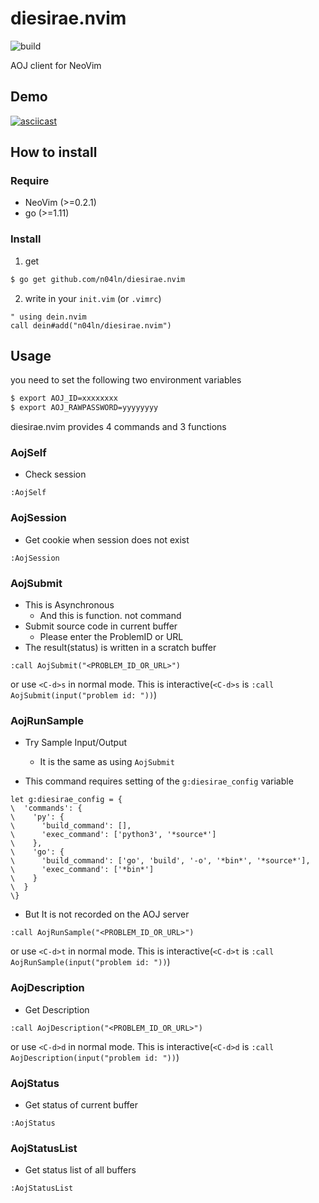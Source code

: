 # diesirae.nvim

![build](https://github.com/n04ln/diesirae.nvim/workflows/build/badge.svg?branch=master)

AOJ client for NeoVim  

## Demo

[![asciicast](https://asciinema.org/a/188775.png)](https://asciinema.org/a/188775)

## How to install
### Require

- NeoVim (>=0.2.1)
- go (>=1.11)

### Install 

1. get
``` sh
$ go get github.com/n04ln/diesirae.nvim
```

2. write in your `init.vim` (or `.vimrc`)
``` vim
" using dein.nvim
call dein#add("n04ln/diesirae.nvim")
```

## Usage

you need to set the following two environment variables

``` sh
$ export AOJ_ID=xxxxxxxx
$ export AOJ_RAWPASSWORD=yyyyyyyy
```

diesirae.nvim provides 4 commands and 3 functions

### AojSelf
- Check session

``` vim
:AojSelf
```

### AojSession

- Get cookie when session does not exist

``` vim
:AojSession
```

### AojSubmit
- This is Asynchronous
  - And this is function. not command
- Submit source code in current buffer
  - Please enter the ProblemID or URL
- The result(status) is written in a scratch buffer

``` vim
:call AojSubmit("<PROBLEM_ID_OR_URL>")
```

or use `<C-d>s` in normal mode. 
This is interactive(`<C-d>s` is `:call AojSubmit(input("problem id: "))`) 

### AojRunSample

- Try Sample Input/Output
  - It is the same as using `AojSubmit`

- This command requires setting of the `g:diesirae_config` variable

``` vim
let g:diesirae_config = {
\  'commands': {
\    'py': {
\      'build_command': [], 
\      'exec_command': ['python3', '*source*']
\    },
\    'go': {
\      'build_command': ['go', 'build', '-o', '*bin*', '*source*'], 
\      'exec_command': ['*bin*']
\    }
\  }
\}
```

- But It is not recorded on the AOJ server

``` vim
:call AojRunSample("<PROBLEM_ID_OR_URL>")
```

or use `<C-d>t` in normal mode.
This is interactive(`<C-d>t` is `:call AojRunSample(input("problem id: "))`) 

### AojDescription

- Get Description

``` vim
:call AojDescription("<PROBLEM_ID_OR_URL>")
```

or use `<C-d>d` in normal mode.
This is interactive(`<C-d>d` is `:call AojDescription(input("problem id: "))`) 

### AojStatus

- Get status of current buffer

``` vim
:AojStatus
```

### AojStatusList

- Get status list of all buffers

``` vim
:AojStatusList
```

